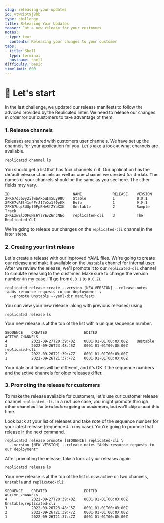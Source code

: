 ```yaml
---
slug: releasing-your-updates
id: vtwciot9j8bb
type: challenge
title: Releasing Your Updates
teaser: Cut a new release for your customers
notes:
- type: text
  contents: Releasing your changes to your customer
tabs:
- title: Shell
  type: terminal
  hostname: shell
difficulty: basic
timelimit: 600
---
```


🚀 Let's start
==============

In the last challenge, we updated our release manifests to
follow the adviced provided by the Replicated linter. We
need to release our changes in order for our customers to
take advantage of them.


### 1. Release channels

Releases are shared with customers user channels. We have set
up the channels for your application for you. Let's take a
look at what channels are available.

```shell script
replicated channel ls
```

You should get a list that has four channels in it. Our
application has the default release channels as well as one
channel we created for the lab. The names of your channels
should be the same as you see here. The other fields may
vary.

```
ID                             NAME              RELEASE    VERSION
2FK67d5b0y2ilwbAkouIm5Ly98U    Stable            1          0.0.1
2FK67cR5l41w4FrJ17oQz1f0pDX    Beta              1          0.0.1
2FK67bqiSUUpl0PpEHe8fZYuXXK    Unstable          2          Sample Track
2FKLzwElQOFuHs6YlYEvZ6ncNEo    replicated-cli    3          The Replicated CLI
```

We're going to release our changes on the `replicated-cli`
channel in the later steps.

### 2. Creating your first release

Let's create a release with our improved YAML files. We're going
to create our release and make it available on the `Unstable` channel
for internal user. After we review  the release, we'll promote
it to our `replicated-cli` channel to simulate releasing to the customer.
Make sure to change the version number (in my case, I'll go from
`0.0.1` to `0.0.2`).

```
replicated release create --version [NEW VERSION] --release-notes "Adds resource requests to our deployment" \
  --promote Unstable --yaml-dir manifests
```

You can view your new release (along with previous releases) using

```
replicated release ls
```

Your new release is at the top of the list with a unique sequence
number.

```
SEQUENCE    CREATED                 EDITED                  ACTIVE_CHANNELS
4           2022-09-27T20:39:40Z    0001-01-01T00:00:00Z    Unstable
3           2022-09-26T23:48:15Z    0001-01-01T00:00:00Z    replicated-cli
2           2022-09-26T21:39:47Z    0001-01-01T00:00:00Z
1           2022-09-26T21:37:47Z    0001-01-01T00:00:00Z
```

Your date and times will be different, and it's OK if the sequence numbers
and the active channels for older releases differ.

### 3. Promoting the release for customers

To make the release available for customers, let's use our customer
release channel `replicated-cli`. In a real use case, you might promote
through other channles like `Beta` before going to customers, but we'll
skip ahead this time.

Look back at your list of releases and take note of the sequence number
for your latest release (sequence `4` in my case). You're going to
promote that release in the next command.

```
replicated release promote [SEQUENCE] replicated-cli \
  --version [NEW VERSION] --release-notes "Adds resource requests to our deployment"
```

After promoting the release, take a look at your releases again

```
replicated release ls
```

Your new release is at the top of the list is now active on two
channels, `Unstable` and `replicated-cli`.

```
SEQUENCE    CREATED                 EDITED                  ACTIVE_CHANNELS
4           2022-09-27T20:39:40Z    0001-01-01T00:00:00Z    Unstable,replicated-cli
3           2022-09-26T23:48:15Z    0001-01-01T00:00:00Z
2           2022-09-26T21:39:47Z    0001-01-01T00:00:00Z
1           2022-09-26T21:37:47Z    0001-01-01T00:00:00Z
```

